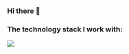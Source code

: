 ### Hi there 👋
 
### The technology stack I work with:

<img src="https://img.shields.io/badge/HTML-2188ff?style=for-the-badge&logo=html5&logoColor=red"/>
